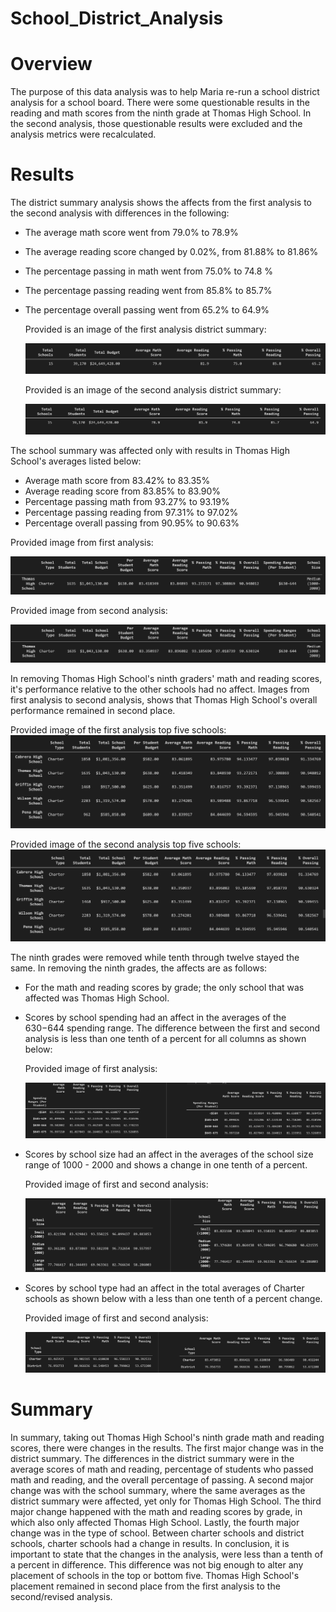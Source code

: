 # School_District_Analysis
# Overview
The purpose of this data analysis was to help Maria re-run a school district analysis for a school board. There were some questionable results in the reading and math scores from the ninth grade at Thomas High School. In the second analysis, those questionable results were excluded and the analysis metrics were recalculated. 


#


# Results
The district summary analysis shows the affects from the first analysis to the second analysis with differences in the following:

- The average math score went from 79.0% to 78.9% 
- The average reading score changed by 0.02%, from 81.88% to 81.86% 
- The percentage passing in math went from 75.0% to 74.8 %
- The percentage passing reading went from 85.8% to 85.7%
- The percentage overall passing went from 65.2% to 64.9%


   Provided is an image of the first analysis district summary:

   ![SCHOOL_FRAME](Resources/district_summary_original.PNG)



   Provided is an image of the second analysis district summary:


   ![SCHOOL_Data](Resources/district_summary_challenge.PNG)





The school summary was affected only with results in Thomas High School's averages listed below:
 
 - Average math score from 83.42% to 83.35%
 - Average reading score from 83.85% to 83.90% 
 - Percentage passing math from 93.27% to 93.19%
 - Percentage passing reading from 97.31% to 97.02%
 - Percentage overall passing from 90.95% to 90.63%

Provided image from first analysis:

  
   ![Data_FRAME](Resources/school_summary_original.PNG)



   Provided image from second analysis:



   ![SC_FRAME](Resources/school_summary_challenge.PNG)


In removing Thomas High School's ninth graders' math and reading scores, it's performance relative to the other schools had no affect. Images from first analysis to second analysis, shows that Thomas High School's overall performance remained in second place.

 Provided image of the first analysis top five schools:
   ![SCHL_D_FRAME](Resources/thomas_perform_original.PNG)

Provided image of the second analysis top five schools:
   ![L_T_FRAME](Resources/thomas_perform_challenge.PNG)

The ninth grades were removed while tenth through twelve stayed the same. In removing the ninth grades, the affects are as follows:

- For the math and reading scores by grade; the only school that was affected was Thomas High School. 
 
- Scores by school spending had an affect in the averages of the $630-$644 spending range. The difference between the first and second analysis is less than one tenth of a percent for all columns as shown below:  

   Provided image of  first analysis:


   ![SCL_A_FRAME](Resources/spend_original_challenge.PNG)



- Scores by school size had an affect in the averages of the school size range of 1000 - 2000 and shows a change in one tenth of a percent. 

    Provided image of first and second analysis:
   
   ![SC_Da_FR](Resources/size_original_challenge.PNG)

- Scores by school type had an affect in the total averages of Charter schools as shown below with a less than one tenth of a percent change. 
 
   Provided image of first and second analysis:

   ![H_D_ME](Resources/type_original_challenge.PNG) 
    

# Summary
In summary, taking out Thomas High School's ninth grade math and reading scores, there were changes in the results. The first major change was in the district summary. The differences in the district summary were in the average scores of math and reading, percentage of students who passed math and reading, and the overall percentage of passing. A second major change was with the school summary, where the same averages as the district summary were affected, yet only for Thomas High School. The  third major change happened with the math and reading scores by grade, in which also only affected Thomas High School. Lastly, the fourth major change was in the type of school. Between charter schools and district schools, charter schools had a change in results. In conclusion, it is important to state that the changes in the analysis, were less than a tenth of a percent in difference. This difference was not big enough to alter any placement of schools in the top or bottom five. Thomas High School's placement remained in second place from the first analysis to the second/revised analysis. 